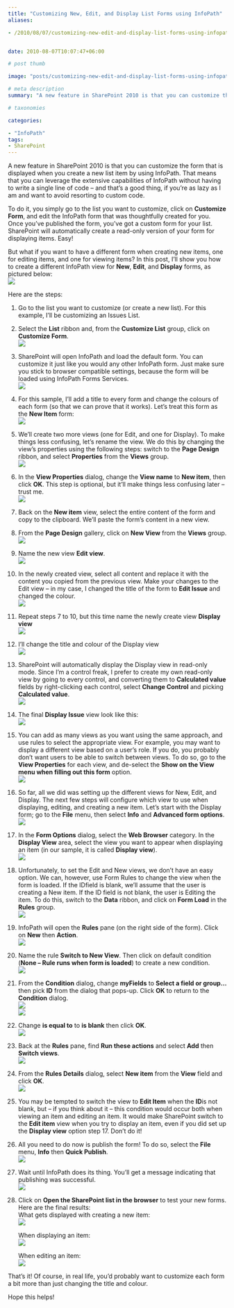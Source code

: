 ```yaml
---
title: "Customizing New, Edit, and Display List Forms using InfoPath"
aliases:

- /2010/08/07/customizing-new-edit-and-display-list-forms-using-infopath


date: 2010-08-07T10:07:47+06:00

# post thumb

image: "posts/customizing-new-edit-and-display-list-forms-using-infopath/featured-image.webp"

# meta description
summary: "A new feature in SharePoint 2010 is that you can customize the form that is displayed when you create a new list item by using InfoPath. That means that you can leverage the extensive capabilities of InfoPath without having to write a single line of code – and that’s a good thing, if you’re as lazy as I am and want to avoid resorting to custom code."

# taxonomies

categories:

- "InfoPath"
tags:
- SharePoint
---
```

A new feature in SharePoint 2010 is that you can customize the form that is displayed when you create a new list item by using InfoPath. That means that you can leverage the extensive capabilities of InfoPath without having to write a single line of code – and that’s a good thing, if you’re as lazy as I am and want to avoid resorting to custom code.

To do it, you simply go to the list you want to customize, click on **Customize Form**, and edit the InfoPath form that was thoughtfully created for you. Once you’ve published the form, you’ve got a custom form for your list. SharePoint will automatically create a read-only version of your form for displaying items. Easy!

But what if you want to have a different form when creating new items, one for editing items, and one for viewing items? In this post, I’ll show you how to create a different InfoPath view for **New**, **Edit**, and **Display** forms, as pictured below:  
![](customizing110.png?w=584)

Here are the steps:

1. Go to the list you want to customize (or create a new list). For this example, I’ll be customizing an Issues List.
2. Select the **List** ribbon and, from the **Customize List** group, click on **Customize Form**.  
    ![](customizing29.png?w=584)
3. SharePoint will open InfoPath and load the default form. You can customize it just like you would any other InfoPath form. Just make sure you stick to browser compatible settings, because the form will be loaded using InfoPath Forms Services.  
    ![](customizing31.png?w=584)
4. For this sample, I’ll add a title to every form and change the colours of each form (so that we can prove that it works). Let’s treat this form as the **New Item** form:  
    ![](customizing41.png?w=584)
5. We’ll create two more views (one for Edit, and one for Display). To make things less confusing, let’s rename the view. We do this by changing the view’s properties using the following steps: switch to the **Page Design** ribbon, and select **Properties** from the **Views** group.  
    ![](customizing51.png?w=584)
6. In the **View Properties** dialog, change the **View name** to **New item**, then click **OK**. This step is optional, but it’ll make things less confusing later – trust me.  
    ![](customizing61.png?w=584)
7. Back on the **New item** view, select the entire content of the form and copy to the clipboard. We’ll paste the form’s content in a new view.
8. From the **Page Design** gallery, click on **New View** from the **Views** group.  
    ![](customizing71.png?w=584)
9. Name the new view **Edit view**.  
    ![](customizing81.png?w=584)
10. In the newly created view, select all content and replace it with the content you copied from the previous view. Make your changes to the Edit view – in my case, I changed the title of the form to **Edit Issue** and changed the colour.  
    ![](customizing91.png?w=584)
11. Repeat steps 7 to 10, but this time name the newly create view **Display view**  
    ![](customizing101.png?w=584)
12. I’ll change the title and colour of the Display view  
    ![](customizing111.png?w=584)
13. SharePoint will automatically display the Display view in read-only mode. Since I’m a control freak, I prefer to create my own read-only view by going to every control, and converting them to **Calculated value** fields by right-clicking each control, select **Change Control** and picking **Calculated value**.  
    ![](customizing121.png?w=584)
14. The final **Display Issue** view look like this:  
    ![](customizing131.png?w=584)
15. You can add as many views as you want using the same approach, and use rules to select the appropriate view. For example, you may want to display a different view based on a user’s role. If you do, you probably don’t want users to be able to switch between views. To do so, go to the **View Properties** for each view, and de-select the **Show on the View menu when filling out this form** option.  
    ![](customizing141.png?w=584)
16. So far, all we did was setting up the different views for New, Edit, and Display. The next few steps will configure which view to use when displaying, editing, and creating a new item. Let’s start with the Display form; go to the **File** menu, then select **Info** and **Advanced form options**.  
    ![](customizing151.png?w=584)
17. In the **Form Options** dialog, select the **Web Browser** category. In the **Display View** area, select the view you want to appear when displaying an item (in our sample, it is called **Display view**).  
    ![](customizing161.png?w=584)
18. Unfortunately, to set the Edit and New views, we don’t have an easy option. We can, however, use Form Rules to change the view when the form is loaded. If the IDfield is blank, we’ll assume that the user is creating a New item. If the ID field is not blank, the user is Editing the item. To do this, switch to the **Data** ribbon, and click on **Form Load** in the **Rules** group.  
    ![](customizing171.png?w=584)
19. InfoPath will open the **Rules** pane (on the right side of the form). Click on **New** then **Action**.  
    ![](customizing181.png?w=584)
20. Name the rule **Switch to New View**. Then click on default condition (**None – Rule runs when form is loaded**) to create a new condition.  
    ![](customizing191.png?w=584)
21. From the **Condition** dialog, change **myFields** to **Select a field or group…** then pick **ID** from the dialog that pops-up. Click **OK** to return to the **Condition** dialog.  
    ![](customizing201.png?w=584)  
    ![](customizing211.png?w=584)
22. Change **is equal to** to **is blank** then click **OK**.  
    ![](customizing221.png?w=584)
23. Back at the **Rules** pane, find **Run these actions** and select **Add** then **Switch views**.  
    ![](customizing231.png?w=584)
24. From the **Rules Details** dialog, select **New item** from the **View** field and click **OK**.  
    ![](customizing241.png?w=584)
25. You may be tempted to switch the view to **Edit Item** when the **ID**is not blank, but – if you think about it – this condition would occur both when viewing an item and editing an item. It would make SharePoint switch to the **Edit item** view when you try to display an item, even if you did set up the **Display view** option step 17. Don’t do it!
26. All you need to do now is publish the form! To do so, select the **File** menu, **Info** then **Quick Publish**.  
    ![](customizing251.png?w=584)
27. Wait until InfoPath does its thing. You’ll get a message indicating that publishing was successful.  
    ![](customizing261.png?w=584)
28. Click on **Open the SharePoint list in the browser** to test your new forms. Here are the final results:  
    What gets displayed with creating a new item:  
    ![](customizing271.png?w=584)

    When displaying an item:  
    ![](customizing281.png?w=584)

    When editing an item:  
    ![](customizing291.png?w=584)

That’s it! Of course, in real life, you’d probably want to customize each form a bit more than just changing the title and colour.

Hope this helps!
